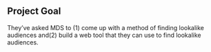 ## Project Goal
They’ve asked MDS to (1) come up with a method of finding lookalike audiences and(2) build a web tool that they can use to find lookalike audiences.